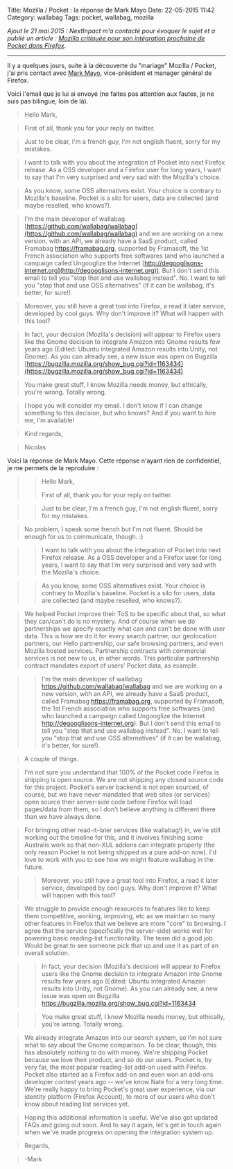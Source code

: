 Title: Mozilla / Pocket : la réponse de Mark Mayo
Date: 22-05-2015 11:42
Category: wallabag
Tags: pocket, wallabag, mozilla

*Ajout le 21 mai 2015 : NextInpact m'a contacté pour évoquer le sujet et a publié un article : [Mozilla critiquée pour son intégration prochaine de Pocket dans Firefox](http://www.nextinpact.com/news/95144-mozilla-critiquee-pour-son-integration-prochaine-pocket-dans-firefox.htm)*.

---

Il y a quelques jours, suite à la découverte du "mariage" Mozilla / Pocket, j'ai pris contact avec [Mark Mayo](https://blog.mozilla.org/press/bios/mark-mayo/), vice-président et manager général de Firefox.

Voici l'email que je lui ai envoyé (ne faites pas attention aux fautes, je ne suis pas bilingue, loin de là).

> Hello Mark,

> First of all, thank you for your reply on twitter.

> Just to be clear, I'm a french guy, I'm not english fluent, sorry for my mistakes.

> I want to talk with you about the integration of Pocket into next Firefox release.
> As a OSS developer and a Firefox user for long years, I want to say that I'm very surprised and very sad with the Mozilla's choice.

> As you know, some OSS alternatives exist.
> Your choice is contrary to Mozilla's baseline. Pocket is a silo for
> users, data are collected (and maybe reselled, who knows?).

> I'm the main developer of wallabag [https://github.com/wallabag/wallabag](https://github.com/wallabag/wallabag) and we are working on a new version, with an API, we already have a SaaS product, called Framabag https://framabag.org, supported by Framasoft, the 1st French association who supports free softwares (and who launched a campaign called Ungooglize the Internet [http://degooglisons-internet.org](http://degooglisons-internet.org)).
> But I don't send this email to tell you "stop that and use wallabag instead". No. I want to tell you "stop that and use OSS alternatives" (if it can be wallabag, it's better, for sure!).

> Moreover, you still have a great tool into Firefox, a read it later service, developed by cool guys. Why don't improve it? What will happen with this tool?

> In fact, your decision (Mozilla's decision) will appear to Firefox users like the Gnome decision to integrate Amazon into Gnome results few years ago (Edited: Ubuntu integrated Amazon results into Unity, not Gnome).
> As you can already see, a new issue was open on Bugzilla [https://bugzilla.mozilla.org/show_bug.cgi?id=1163434](https://bugzilla.mozilla.org/show_bug.cgi?id=1163434)

> You make great stuff, I know Mozilla needs money, but ethically, you're wrong. Totally wrong.

> I hope you will consider my email. I don't know if I can change something to this decision, but who knows?
> And if you want to hire me, I'm available!

> Kind regards,

> Nicolas

Voici la réponse de Mark Mayo. Cette réponse n'ayant rien de confidentiel, je me permets de la reproduire :

> > Hello Mark,
> >
> > First of all, thank you for your reply on twitter.

> > Just to be clear, I'm a french guy, I'm not english fluent, sorry for my mistakes.

> No problem, I speak some french but I'm not fluent. Should be enough for us to communicate, though.  :)

> > I want to talk with you about the integration of Pocket into next Firefox release.
> > As a OSS developer and a Firefox user for long years, I want to say that I'm very surprised and very sad with the Mozilla's choice.

> > As you know, some OSS alternatives exist.
> > Your choice is contrary to Mozilla's baseline. Pocket is a silo for users, data are collected (and maybe reselled, who knows?).

> We helped Pocket improve their ToS to be specific about that, so what they can/can't do is no mystery. And of course when we do partnerships we specify exactly what can and can't be done with user data. This is how we do it for every search partner, our geolocation partners, our Hello partnership, our safe browsing partners, and even Mozilla hosted services. Partnership contracts with commercial services is not new to us, in other words. This particular partnership contract mandates export of users' Pocket data, as example.

> > I'm the main developer of wallabag https://github.com/wallabag/wallabag and we are working on a new version, with an API, we already have a SaaS product, called Framabag https://framabag.org, supported by Framasoft, the 1st French association who supports free softwares (and who launched a campaign called Ungooglize the Internet http://degooglisons-internet.org).
> > But I don't send this email to tell you "stop that and use wallabag instead". No. I want to tell you "stop that and use OSS alternatives" (if it can be wallabag, it's better, for sure!).

> A couple of things.

> I'm not sure you understand that 100% of the Pocket code Firefox is shipping is open source. We are not shipping any closed source code for this project. Pocket's server backend is not open sourced, of course, but we have never mandated that web sites (or services) open source their server-side code before Firefox will load pages/data from them, so I don't believe anything is different there than we have always done.

> For bringing other read-it-later services (like wallabag!) in, we're still working out the timeline for this, and it involves finishing some Australis work so that non-XUL addons can integrate properly (the only reason Pocket is not being shipped as a pure add-on now). I'd love to work with you to see how we might feature wallabag in the future.

> > Moreover, you still have a great tool into Firefox, a read it later service, developed by cool guys. Why don't improve it? What will happen with this tool?

> We struggle to provide enough resources to features like to keep them competitive, working, improving, etc as we maintain so many other features in Firefox that we believe are more "core" to browsing. I agree that the service (specifically the server-side) works well for powering basic reading-list functionality. The team did a good job. Would be great to see someone pick that up and use it as part of an overall solution.

> > In fact, your decision (Mozilla's decision) will appear to Firefox users like the Gnome decision to integrate Amazon into Gnome results few years ago (Edited: Ubuntu integrated Amazon results into Unity, not Gnome).
> > As you can already see, a new issue was open on Bugzilla https://bugzilla.mozilla.org/show_bug.cgi?id=1163434

> > You make great stuff, I know Mozilla needs money, but ethically, you're wrong. Totally wrong.

> We already integrate Amazon into our search system, so I'm not sure what to say about the Gnome comparison. To be clear, though, this has absolutely nothing to do with money. We're shipping Pocket because we love their product, and so do our users. Pocket is, by very far, the most popular reading-list add-on used with Firefox. Pocket also started as a Firefox add-on and even won an add-ons developer contest years ago -- we've know Nate for a very long time. We're really happy to bring Pocket's great user experience, via our identity platform (Firefox Account), to more of our users who don't know about reading list services yet.

> Hoping this additional information is useful. We've also got updated FAQs and going out soon. And to say it again, let's get in touch again when we've made progress on opening the integration system up.

> Regards,

> -Mark
